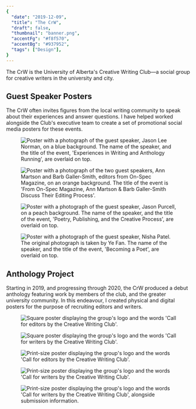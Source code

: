 ```yaml
---
{
  "date": "2019-12-09",
  "title": "The CrW",
  "draft": false,
  "thumbnail": "banner.png",
  "accentFg": "#f8f570",
  "accentBg": "#937952",
  "tags": ["Design"],
}
---
```


<p class="intro-text">
The CrW is the University of Alberta's Creative Writing Club—a social group for creative writers in the university and city.
</p>

## Guest Speaker Posters

The CrW often invites figures from the local writing community to speak about their experiences and answer questions. I have helped worked alongside the Club's executive team to create a set of promotional social media posters for these events.

<div class="gallery">
<div class="gallery-row">
<figure>
<img src="jason-lee-norman.jpg" alt="Poster with a photograph of the guest speaker, Jason Lee Norman, on a blue background. The name of the speaker, and the title of the event, 'Experiences in Writing and Anthology Running', are overlaid on top." />
</figure>
<figure>
<img src="barb-galler-smith-ann-marston.jpg" alt="Poster with a photograph of the two guest speakers, Ann Martson and Barb Galler-Smith, editors from On-Spec Magazine, on an orange background. The title of the event is 'From On-Spec Magazine, Ann Martson &amp; Barb Galler-Smith Discuss Their Editing Process'." />
</figure>
</div>
<div class="gallery-row">
<figure>
<img src="jason-purcell.jpg" alt="Poster with a photograph of the guest speaker, Jason Purcell, on a peach background. The name of the speaker, and the title of the event, 'Poetry, Publishing, and the Creative Process', are overlaid on top." />
</figure>
<figure>
<img src="nisha-patel.jpg" alt="Poster with a photograph of the guest speaker, Nisha Patel. The original photograph is taken by Ye Fan. The name of the speaker, and the title of the event, 'Becoming a Poet', are overlaid on top." />
</figure>
</div>
</div>

## Anthology Project

Starting in 2019, and progressing through 2020, the CrW produced a debut anthology featuring work by members of the club, and the greater university community. In this endeavour, I created physical and digital posters for the purpose of recruiting editors and writers.

<div class="gallery">
<div class="gallery-row">
<figure>
<img src="call-for-editors-square.jpg" alt="Square poster displaying the group's logo and the words 'Call for editors by the Creative Writing Club'." />
</figure>
<figure>
<img src="call-for-writers-square.jpg" alt="Square poster displaying the group's logo and the words 'Call for writers by the Creative Writing Club'." />
</figure>
</div>
<div class="gallery-row">
<figure>
<img src="call-for-editors-full.jpg" alt="Print-size poster displaying the group's logo and the words 'Call for editors by the Creative Writing Club'." />
</figure>
<figure>
<img src="call-for-writers-full.jpg" alt="Print-size poster displaying the group's logo and the words 'Call for writers by the Creative Writing Club'." />
</figure>
<figure>
<img src="call-for-writers-sequel.jpg" alt="Print-size poster displaying the group's logo and the words 'Call for writers by the Creative Writing Club', alongside submission information." />
</figure>
</div>
</div>
